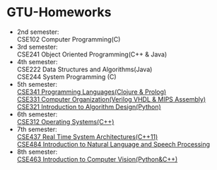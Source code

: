 # GTU-Homeworks


* 2nd semester:  
			CSE102 Computer Programming(C)  
* 3rd semester:  
			CSE241 Object Oriented Programming(C++ & Java)  
* 4th semester:  
			CSE222 Data Structures and Algorithms(Java)  
			CSE244 System Programming (C)  
* 5th semester:  
			[CSE341 Programming Languages(Clojure & Prolog)](ProgrammingLanguages/)  
			[CSE331 Computer Organization(Verilog VHDL & MIPS Assembly)](https://github.com/sevvalmehder/32-bit-MIPS-Processor)  
			[CSE321 Introduction to Algorithm Design(Python)](IntroductionToAlgorithmDesign/)  
* 6th semester:  
			[CSE312 Operating Systems(C++)](https://github.com/sevvalmehder/Simple-Operating-System) 
* 7th semester:  
			[CSE437 Real Time System Architectures(C++11)](RealTimeSystemArchitectures/)  
			[CSE484 Introduction to Natural Language and Speech Processing](NaturalLanguageProcessing/)  
* 8th semester:  
			[CSE463 Introduction to Computer Vision(Python&C++)](IntroductionToComputerVision/)

